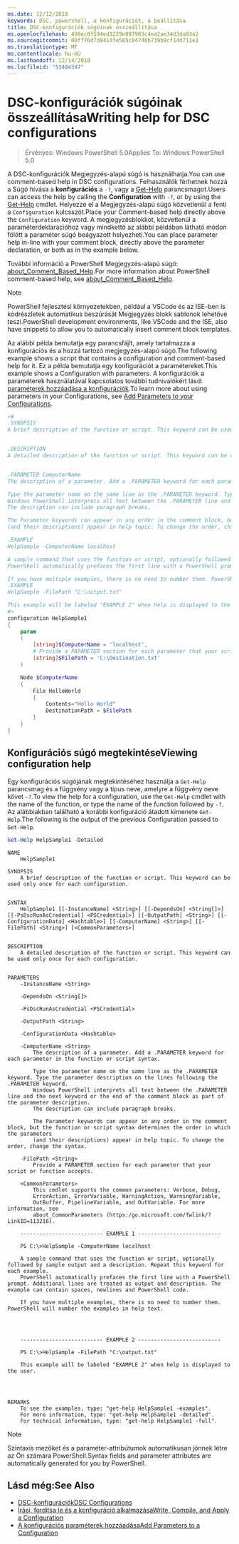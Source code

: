 ```yaml
---
ms.date: 12/12/2018
keywords: DSC, powershell, a konfigurációt, a beállítása
title: DSC-konfigurációk súgóinak összeállítása
ms.openlocfilehash: 498ec0f594ed3229e097903c4ea2ae34d3da03a2
ms.sourcegitcommit: 00ff76d7d9414fe585c04740b739b9cf14d711e1
ms.translationtype: MT
ms.contentlocale: hu-HU
ms.lasthandoff: 12/14/2018
ms.locfileid: "53404347"
---
```

# <a name="writing-help-for-dsc-configurations"></a><span data-ttu-id="bd038-103">DSC-konfigurációk súgóinak összeállítása</span><span class="sxs-lookup"><span data-stu-id="bd038-103">Writing help for DSC configurations</span></span>

><span data-ttu-id="bd038-104">Érvényes: Windows PowerShell 5.0</span><span class="sxs-lookup"><span data-stu-id="bd038-104">Applies To: Windows PowerShell 5.0</span></span>

<span data-ttu-id="bd038-105">A DSC-konfigurációk Megjegyzés-alapú súgó is használhatja.</span><span class="sxs-lookup"><span data-stu-id="bd038-105">You can use comment-based help in DSC configurations.</span></span> <span data-ttu-id="bd038-106">Felhasználók férhetnek hozzá a Súgó hívása a **konfigurációs** a `-?`, vagy a [Get-Help](/powershell/module/Microsoft.PowerShell.Core/Get-Help) parancsmagot.</span><span class="sxs-lookup"><span data-stu-id="bd038-106">Users can access the help by calling the **Configuration** with `-?`, or by using the [Get-Help](/powershell/module/Microsoft.PowerShell.Core/Get-Help) cmdlet.</span></span> <span data-ttu-id="bd038-107">Helyezze el a Megjegyzés-alapú súgó közvetlenül a fenti a `Configuration` kulcsszót.</span><span class="sxs-lookup"><span data-stu-id="bd038-107">Place your Comment-based help directly above the `Configuration` keyword.</span></span>
<span data-ttu-id="bd038-108">A megjegyzésblokkot, közvetlenül a paraméterdeklarációhoz vagy mindkettő az alábbi példában látható módon fölött a paraméter súgó beágyazott helyezheti.</span><span class="sxs-lookup"><span data-stu-id="bd038-108">You can place parameter help in-line with your comment block, directly above the parameter declaration, or both as in the example below.</span></span>

<span data-ttu-id="bd038-109">További információ a PowerShell Megjegyzés-alapú súgó: [about_Comment_Based_Help](/powershell/module/microsoft.powershell.core/about/about_comment_based_help).</span><span class="sxs-lookup"><span data-stu-id="bd038-109">For more information about PowerShell comment-based help, see [about_Comment_Based_Help](/powershell/module/microsoft.powershell.core/about/about_comment_based_help).</span></span>

> [!NOTE]
> <span data-ttu-id="bd038-110">PowerShell fejlesztési környezetekben, például a VSCode és az ISE-ben is kódrészletek automatikus beszúrását Megjegyzés blokk sablonok lehetővé teszi.</span><span class="sxs-lookup"><span data-stu-id="bd038-110">PowerShell development environments, like VSCode and the ISE, also have snippets to allow you to automatically insert comment block templates.</span></span>

<span data-ttu-id="bd038-111">Az alábbi példa bemutatja egy parancsfájlt, amely tartalmazza a konfigurációs és a hozzá tartozó megjegyzés-alapú súgó.</span><span class="sxs-lookup"><span data-stu-id="bd038-111">The following example shows a script that contains a configuration and comment-based help for it.</span></span> <span data-ttu-id="bd038-112">Ez a példa bemutatja egy konfigurációt a paramétereket.</span><span class="sxs-lookup"><span data-stu-id="bd038-112">This example shows a Configuration with parameters.</span></span> <span data-ttu-id="bd038-113">A konfigurációk a paraméterek használatával kapcsolatos további tudnivalókért lásd: [paraméterek hozzáadása a konfigurációk](add-parameters-to-a-configuration.md).</span><span class="sxs-lookup"><span data-stu-id="bd038-113">To learn more about using parameters in your Configurations, see [Add Parameters to your Configurations](add-parameters-to-a-configuration.md).</span></span>

```powershell
<#
.SYNOPSIS
A brief description of the function or script. This keyword can be used only once for each configuration.


.DESCRIPTION
A detailed description of the function or script. This keyword can be used only once for each configuration.


.PARAMETER ComputerName
The description of a parameter. Add a .PARAMETER keyword for each parameter in the function or script syntax.

Type the parameter name on the same line as the .PARAMETER keyword. Type the parameter description on the lines following the .PARAMETER keyword.
Windows PowerShell interprets all text between the .PARAMETER line and the next keyword or the end of the comment block as part of the parameter description.
The description can include paragraph breaks.

The Parameter keywords can appear in any order in the comment block, but the function or script syntax determines the order in which the parameters
(and their descriptions) appear in help topic. To change the order, change the syntax.

.EXAMPLE
HelpSample -ComputerName localhost

A sample command that uses the function or script, optionally followed by sample output and a description. Repeat this keyword for each example.
PowerShell automatically prefaces the first line with a PowerShell prompt. Additional lines are treated as output and description. The example can contain spaces, newlines and PowerShell code.

If you have multiple examples, there is no need to number them. PowerShell will number the examples in help text.
.EXAMPLE
HelpSample -FilePath "C:\output.txt"

This example will be labeled "EXAMPLE 2" when help is displayed to the user.
#>
configuration HelpSample1
{
    param
    (
        [string]$ComputerName = 'localhost',
        # Provide a PARAMETER section for each parameter that your script or function accepts.
        [string]$FilePath = 'C:\Destination.txt'
    )

    Node $ComputerName
    {
        File HelloWorld
        {
            Contents="Hello World"
            DestinationPath = $FilePath
        }
    }
}
```

## <a name="viewing-configuration-help"></a><span data-ttu-id="bd038-114">Konfigurációs súgó megtekintése</span><span class="sxs-lookup"><span data-stu-id="bd038-114">Viewing configuration help</span></span>

<span data-ttu-id="bd038-115">Egy konfigurációs súgójának megtekintéséhez használja a `Get-Help` parancsmag és a függvény vagy a típus neve, amelyre a függvény neve követ `-?`.</span><span class="sxs-lookup"><span data-stu-id="bd038-115">To view the help for a configuration, use the `Get-Help` cmdlet with the name of the function, or type the name of the function followed by `-?`.</span></span> <span data-ttu-id="bd038-116">Az alábbiakban található a korábbi konfiguráció átadott kimenete `Get-Help`.</span><span class="sxs-lookup"><span data-stu-id="bd038-116">The following is the output of the previous Configuration passed to `Get-Help`.</span></span>

```powershell
Get-Help HelpSample1 -Detailed
```

```output
NAME
    HelpSample1

SYNOPSIS
    A brief description of the function or script. This keyword can be used only once for each configuration.


SYNTAX
    HelpSample1 [[-InstanceName] <String>] [[-DependsOn] <String[]>] [[-PsDscRunAsCredential] <PSCredential>] [[-OutputPath] <String>] [[-ConfigurationData] <Hashtable>] [[-ComputerName] <String>] [[-FilePath] <String>] [<CommonParameters>]


DESCRIPTION
    A detailed description of the function or script. This keyword can be used only once for each configuration.


PARAMETERS
    -InstanceName <String>

    -DependsOn <String[]>

    -PsDscRunAsCredential <PSCredential>

    -OutputPath <String>

    -ConfigurationData <Hashtable>

    -ComputerName <String>
        The description of a parameter. Add a .PARAMETER keyword for each parameter in the function or script syntax.

        Type the parameter name on the same line as the .PARAMETER keyword. Type the parameter description on the lines following the .PARAMETER keyword.
        Windows PowerShell interprets all text between the .PARAMETER line and the next keyword or the end of the comment block as part of the parameter description.
        The description can include paragraph breaks.

        The Parameter keywords can appear in any order in the comment block, but the function or script syntax determines the order in which the parameters
        (and their descriptions) appear in help topic. To change the order, change the syntax.

    -FilePath <String>
        Provide a PARAMETER section for each parameter that your script or function accepts.

    <CommonParameters>
        This cmdlet supports the common parameters: Verbose, Debug,
        ErrorAction, ErrorVariable, WarningAction, WarningVariable,
        OutBuffer, PipelineVariable, and OutVariable. For more information, see
        about_CommonParameters (https:/go.microsoft.com/fwlink/?LinkID=113216).

    -------------------------- EXAMPLE 1 --------------------------

    PS C:\>HelpSample -ComputerName localhost

    A sample command that uses the function or script, optionally followed by sample output and a description. Repeat this keyword for each example.
    PowerShell automatically prefaces the first line with a PowerShell prompt. Additional lines are treated as output and description. The example can contain spaces, newlines and PowerShell code.

    If you have multiple examples, there is no need to number them. PowerShell will number the examples in help text.




    -------------------------- EXAMPLE 2 --------------------------

    PS C:\>HelpSample -FilePath "C:\output.txt"

    This example will be labeled "EXAMPLE 2" when help is displayed to the user.




REMARKS
    To see the examples, type: "get-help HelpSample1 -examples".
    For more information, type: "get-help HelpSample1 -detailed".
    For technical information, type: "get-help HelpSample1 -full".
```

> [!NOTE]
> <span data-ttu-id="bd038-117">Szintaxis mezőket és a paraméter-attribútumok automatikusan jönnek létre az Ön számára PowerShell.</span><span class="sxs-lookup"><span data-stu-id="bd038-117">Syntax fields and parameter attributes are automatically generated for you by PowerShell.</span></span>

## <a name="see-also"></a><span data-ttu-id="bd038-118">Lásd még:</span><span class="sxs-lookup"><span data-stu-id="bd038-118">See Also</span></span>

- [<span data-ttu-id="bd038-119">DSC-konfigurációk</span><span class="sxs-lookup"><span data-stu-id="bd038-119">DSC Configurations</span></span>](configurations.md)
- [<span data-ttu-id="bd038-120">Írási, fordítsa le és a konfiguráció alkalmazása</span><span class="sxs-lookup"><span data-stu-id="bd038-120">Write, Compile, and Apply a Configuration</span></span>](write-compile-apply-configuration.md)
- [<span data-ttu-id="bd038-121">A konfigurációs paraméterek hozzáadása</span><span class="sxs-lookup"><span data-stu-id="bd038-121">Add Parameters to a Configuration</span></span>](add-parameters-to-a-configuration.md)
